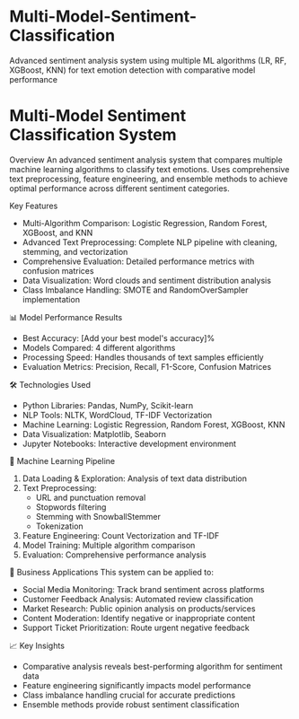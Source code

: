 # Multi-Model-Sentiment-Classification
Advanced sentiment analysis system using multiple ML algorithms (LR, RF, XGBoost, KNN) for text emotion detection with comparative model performance

# Multi-Model Sentiment Classification System

 Overview
An advanced sentiment analysis system that compares multiple machine learning algorithms to classify text emotions. Uses comprehensive text preprocessing, feature engineering, and ensemble methods to achieve optimal performance across different sentiment categories.

 Key Features
- Multi-Algorithm Comparison: Logistic Regression, Random Forest, XGBoost, and KNN
- Advanced Text Preprocessing: Complete NLP pipeline with cleaning, stemming, and vectorization
- Comprehensive Evaluation: Detailed performance metrics with confusion matrices
- Data Visualization: Word clouds and sentiment distribution analysis
- Class Imbalance Handling: SMOTE and RandomOverSampler implementation

📊 Model Performance Results
- Best Accuracy: [Add your best model's accuracy]%
- Models Compared: 4 different algorithms
- Processing Speed: Handles thousands of text samples efficiently
- Evaluation Metrics: Precision, Recall, F1-Score, Confusion Matrices

🛠️ Technologies Used
- Python Libraries: Pandas, NumPy, Scikit-learn
- NLP Tools: NLTK, WordCloud, TF-IDF Vectorization
- Machine Learning: Logistic Regression, Random Forest, XGBoost, KNN
- Data Visualization: Matplotlib, Seaborn
- Jupyter Notebooks: Interactive development environment

🔄 Machine Learning Pipeline
1. Data Loading & Exploration: Analysis of text data distribution
2. Text Preprocessing: 
   - URL and punctuation removal
   - Stopwords filtering
   - Stemming with SnowballStemmer
   - Tokenization
3. Feature Engineering: Count Vectorization and TF-IDF
4. Model Training: Multiple algorithm comparison
5. Evaluation: Comprehensive performance analysis

💼 Business Applications
This system can be applied to:
- Social Media Monitoring: Track brand sentiment across platforms
- Customer Feedback Analysis: Automated review classification
- Market Research: Public opinion analysis on products/services
- Content Moderation: Identify negative or inappropriate content
- Support Ticket Prioritization: Route urgent negative feedback

📈 Key Insights
- Comparative analysis reveals best-performing algorithm for sentiment data
- Feature engineering significantly impacts model performance
- Class imbalance handling crucial for accurate predictions
- Ensemble methods provide robust sentiment classification


